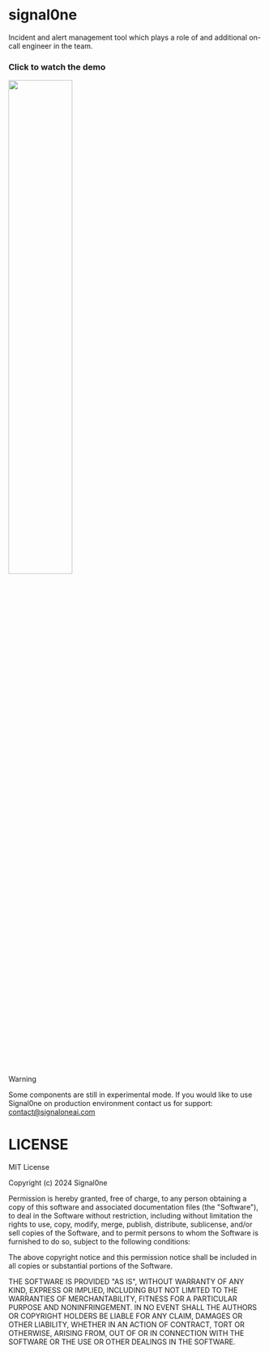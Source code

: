 # signal0ne
Incident and alert management tool which plays a role of and additional on-call engineer in the team.

### Click to watch the demo
[<img src="https://signaloneai.com/online-assets/signal0ne_thumbnail.png" width="50%">](https://www.loom.com/share/b0b67a6750634a89a204122668db1412?sid=86565b92-bf22-4af2-ab20-12e6236b5a85)


> [!WARNING]
> Some components are still in experimental mode. If you would like to use Signal0ne on production environment contact us for support: contact@signaloneai.com

# LICENSE

MIT License

Copyright (c) 2024 Signal0ne

Permission is hereby granted, free of charge, to any person obtaining a copy
of this software and associated documentation files (the "Software"), to deal
in the Software without restriction, including without limitation the rights
to use, copy, modify, merge, publish, distribute, sublicense, and/or sell
copies of the Software, and to permit persons to whom the Software is
furnished to do so, subject to the following conditions:

The above copyright notice and this permission notice shall be included in all
copies or substantial portions of the Software.

THE SOFTWARE IS PROVIDED "AS IS", WITHOUT WARRANTY OF ANY KIND, EXPRESS OR
IMPLIED, INCLUDING BUT NOT LIMITED TO THE WARRANTIES OF MERCHANTABILITY,
FITNESS FOR A PARTICULAR PURPOSE AND NONINFRINGEMENT. IN NO EVENT SHALL THE
AUTHORS OR COPYRIGHT HOLDERS BE LIABLE FOR ANY CLAIM, DAMAGES OR OTHER
LIABILITY, WHETHER IN AN ACTION OF CONTRACT, TORT OR OTHERWISE, ARISING FROM,
OUT OF OR IN CONNECTION WITH THE SOFTWARE OR THE USE OR OTHER DEALINGS IN THE
SOFTWARE.
